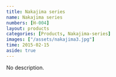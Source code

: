```yaml
---
title: Nakajima series
name: Nakajima series
numbers: [H-004]
layout: products
categories: [Products, Nakajima-series]
images: ["/assets/nakajima3.jpg"]
time: 2015-02-15
aside: true
---
```


No description.

